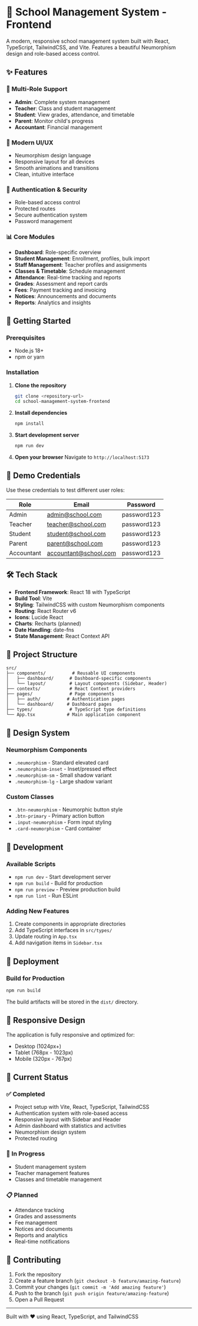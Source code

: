 # 🏫 School Management System - Frontend

A modern, responsive school management system built with React, TypeScript, TailwindCSS, and Vite. Features a beautiful Neumorphism design and role-based access control.

## ✨ Features

### 🎯 Multi-Role Support
- **Admin**: Complete system management
- **Teacher**: Class and student management
- **Student**: View grades, attendance, and timetable
- **Parent**: Monitor child's progress
- **Accountant**: Financial management

### 🎨 Modern UI/UX
- Neumorphism design language
- Responsive layout for all devices
- Smooth animations and transitions
- Clean, intuitive interface

### 🔐 Authentication & Security
- Role-based access control
- Protected routes
- Secure authentication system
- Password management

### 📊 Core Modules
- **Dashboard**: Role-specific overview
- **Student Management**: Enrollment, profiles, bulk import
- **Staff Management**: Teacher profiles and assignments
- **Classes & Timetable**: Schedule management
- **Attendance**: Real-time tracking and reports
- **Grades**: Assessment and report cards
- **Fees**: Payment tracking and invoicing
- **Notices**: Announcements and documents
- **Reports**: Analytics and insights

## 🚀 Getting Started

### Prerequisites
- Node.js 18+ 
- npm or yarn

### Installation

1. **Clone the repository**
   ```bash
   git clone <repository-url>
   cd school-management-system-frontend
   ```

2. **Install dependencies**
   ```bash
   npm install
   ```

3. **Start development server**
   ```bash
   npm run dev
   ```

4. **Open your browser**
   Navigate to `http://localhost:5173`

## 🔑 Demo Credentials

Use these credentials to test different user roles:

| Role | Email | Password |
|------|-------|----------|
| Admin | admin@school.com | password123 |
| Teacher | teacher@school.com | password123 |
| Student | student@school.com | password123 |
| Parent | parent@school.com | password123 |
| Accountant | accountant@school.com | password123 |

## 🛠️ Tech Stack

- **Frontend Framework**: React 18 with TypeScript
- **Build Tool**: Vite
- **Styling**: TailwindCSS with custom Neumorphism components
- **Routing**: React Router v6
- **Icons**: Lucide React
- **Charts**: Recharts (planned)
- **Date Handling**: date-fns
- **State Management**: React Context API

## 📁 Project Structure

```
src/
├── components/          # Reusable UI components
│   ├── dashboard/      # Dashboard-specific components
│   └── layout/         # Layout components (Sidebar, Header)
├── contexts/           # React Context providers
├── pages/              # Page components
│   ├── auth/          # Authentication pages
│   └── dashboard/     # Dashboard pages
├── types/              # TypeScript type definitions
└── App.tsx            # Main application component
```

## 🎨 Design System

### Neumorphism Components
- `.neumorphism` - Standard elevated card
- `.neumorphism-inset` - Inset/pressed effect
- `.neumorphism-sm` - Small shadow variant
- `.neumorphism-lg` - Large shadow variant

### Custom Classes
- `.btn-neumorphism` - Neumorphic button style
- `.btn-primary` - Primary action button
- `.input-neumorphism` - Form input styling
- `.card-neumorphism` - Card container

## 🔧 Development

### Available Scripts

- `npm run dev` - Start development server
- `npm run build` - Build for production
- `npm run preview` - Preview production build
- `npm run lint` - Run ESLint

### Adding New Features

1. Create components in appropriate directories
2. Add TypeScript interfaces in `src/types/`
3. Update routing in `App.tsx`
4. Add navigation items in `Sidebar.tsx`

## 🚀 Deployment

### Build for Production
```bash
npm run build
```

The build artifacts will be stored in the `dist/` directory.

## 📱 Responsive Design

The application is fully responsive and optimized for:
- Desktop (1024px+)
- Tablet (768px - 1023px)
- Mobile (320px - 767px)

## 🎯 Current Status

### ✅ Completed
- Project setup with Vite, React, TypeScript, TailwindCSS
- Authentication system with role-based access
- Responsive layout with Sidebar and Header
- Admin dashboard with statistics and activities
- Neumorphism design system
- Protected routing

### 🚧 In Progress
- Student management system
- Teacher management features
- Classes and timetable management

### 📋 Planned
- Attendance tracking
- Grades and assessments
- Fee management
- Notices and documents
- Reports and analytics
- Real-time notifications

## 🤝 Contributing

1. Fork the repository
2. Create a feature branch (`git checkout -b feature/amazing-feature`)
3. Commit your changes (`git commit -m 'Add amazing feature'`)
4. Push to the branch (`git push origin feature/amazing-feature`)
5. Open a Pull Request

---

Built with ❤️ using React, TypeScript, and TailwindCSS
